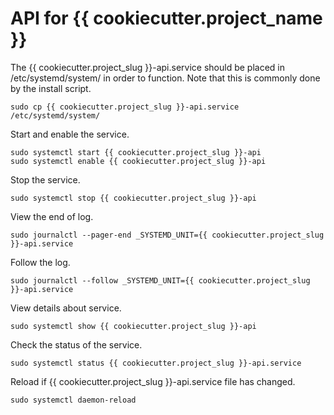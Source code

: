 # API for {{ cookiecutter.project_name }}

The {{ cookiecutter.project_slug }}-api.service should be placed in /etc/systemd/system/ in order to function. Note that this is commonly done by the install script.

```
sudo cp {{ cookiecutter.project_slug }}-api.service /etc/systemd/system/
```

Start and enable the service.

```
sudo systemctl start {{ cookiecutter.project_slug }}-api
sudo systemctl enable {{ cookiecutter.project_slug }}-api
```

Stop the service.

```
sudo systemctl stop {{ cookiecutter.project_slug }}-api
```

View the end of log.

```
sudo journalctl --pager-end _SYSTEMD_UNIT={{ cookiecutter.project_slug }}-api.service
```

Follow the log.

```
sudo journalctl --follow _SYSTEMD_UNIT={{ cookiecutter.project_slug }}-api.service
```

View details about service.

```
sudo systemctl show {{ cookiecutter.project_slug }}-api
```

Check the status of the service.

```
sudo systemctl status {{ cookiecutter.project_slug }}-api.service
```

Reload if {{ cookiecutter.project_slug }}-api.service file has changed.

```
sudo systemctl daemon-reload
```

